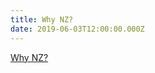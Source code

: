 ```yaml
---
title: Why NZ?
date: 2019-06-03T12:00:00.000Z
---
```

[Why NZ?](http://c1940652.r52.cf0.rackcdn.com/5b038585b8d39a7499001f7d/Why-NZ.pdf)
